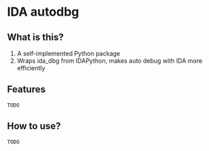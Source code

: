 # IDA autodbg

## What is this?
1. A self-implemented Python package
2. Wraps ida_dbg from IDAPython, makes auto debug with IDA more efficiently

## Features
```
TODO
```
## How to use?
```
TODO
```